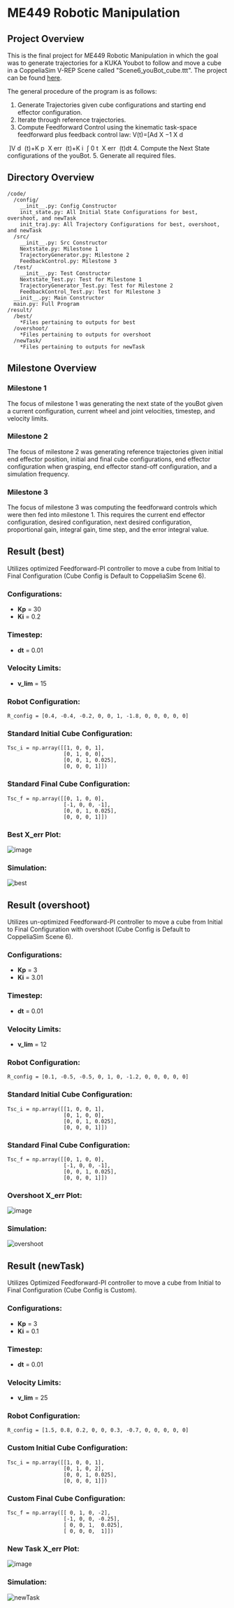 # ME449 Robotic Manipulation

## Project Overview
This is the final project for ME449 Robotic Manipulation in which the goal was to generate trajectories for a KUKA Youbot to follow and move a cube in a CoppeliaSim V-REP Scene called "Scene6_youBot_cube.ttt". The project can be found [here](https://hades.mech.northwestern.edu/index.php/Mobile_Manipulation_Capstone_2024).

The general procedure of the program is as follows:
1. Generate Trajectories given cube configurations and starting end effector configuration.
2. Iterate through reference trajectories.
3. Compute Feedforward Control using the kinematic task-space feedforward plus feedback control law:
   V(t)=[Ad 
X 
−1
 X 
d
​
 
​
 ]V 
d
​
 (t)+K 
p
​
 X 
err
​
 (t)+K 
i
​
 ∫ 
0
t
​
 X 
err
​
 (t)dt
4. Compute the Next State configurations of the youBot.
5. Generate all required files.

## Directory Overview
```
/code/
  /config/
    __init__.py: Config Constructor
    init_state.py: All Initial State Configurations for best, overshoot, and newTask
    init_traj.py: All Trajectory Configurations for best, overshoot, and newTask
  /src/
    __init__.py: Src Constructor
    Nextstate.py: Milestone 1
    TrajectoryGenerator.py: Milestone 2
    FeedbackControl.py: Milestone 3
  /test/
    __init__.py: Test Constructor
    Nextstate_Test.py: Test for Milestone 1
    TrajectoryGenerator_Test.py: Test for Milestone 2
    FeedbackControl_Test.py: Test for Milestone 3
  __init__.py: Main Constructor
  main.py: Full Program
/result/
  /best/
    *Files pertaining to outputs for best
  /overshoot/
    *Files pertaining to outputs for overshoot
  /newTask/
    *Files pertaining to outputs for newTask
```

## Milestone Overview

### Milestone 1
The focus of milestone 1 was generating the next state of the youBot given a current configuration, current wheel and joint velocities, timestep, and velocity limits.

### Milestone 2
The focus of milestone 2 was generating reference trajectories given initial end effector position, initial and final cube configurations, end effector configuration when grasping, end effector stand-off configuration, and a simulation frequency.

### Milestone 3
The focus of milestone 3 was computing the feedforward controls which were then fed into milestone 1. This requires the current end effector configuration, desired configuration, next desired configuration, proportional gain, integral gain, time step, and the error integral value.

## Result (best)
Utilizes optimized Feedforward-PI controller to move a cube from Initial to Final Configuration (Cube Config is Default to CoppeliaSim Scene 6).

### Configurations:
- **Kp** = 30
- **Ki** = 0.2

### Timestep:
- **dt** = 0.01

### Velocity Limits:
- **v_lim** = 15

### Robot Configuration:
```
R_config = [0.4, -0.4, -0.2, 0, 0, 1, -1.8, 0, 0, 0, 0, 0]
```

### Standard Initial Cube Configuration:
```
Tsc_i = np.array([[1, 0, 0, 1],
                  [0, 1, 0, 0],
                  [0, 0, 1, 0.025],
                  [0, 0, 0, 1]])
```

### Standard Final Cube Configuration:
```
Tsc_f = np.array([[0, 1, 0, 0],
                  [-1, 0, 0, -1],
                  [0, 0, 1, 0.025],
                  [0, 0, 0, 1]])
```

### Best X_err Plot:
![image](https://github.com/user-attachments/assets/52d6d1bb-834c-4af8-8ea3-c8565de7979f)

### Simulation:
![best](https://github.com/user-attachments/assets/375bb12c-9320-4ce3-a0c7-703afa4a6e2e)

## Result (overshoot)
Utilizes un-optimized Feedforward-PI controller to move a cube from Initial to Final Configuration with overshoot (Cube Config is Default to CoppeliaSim Scene 6).

### Configurations:
- **Kp** = 3
- **Ki** = 3.01

### Timestep:
- **dt** = 0.01

### Velocity Limits:
- **v_lim** = 12

### Robot Configuration:
```
R_config = [0.1, -0.5, -0.5, 0, 1, 0, -1.2, 0, 0, 0, 0, 0]
```

### Standard Initial Cube Configuration:
```
Tsc_i = np.array([[1, 0, 0, 1],
                  [0, 1, 0, 0],
                  [0, 0, 1, 0.025],
                  [0, 0, 0, 1]])
```

### Standard Final Cube Configuration:
```
Tsc_f = np.array([[0, 1, 0, 0],
                  [-1, 0, 0, -1],
                  [0, 0, 1, 0.025],
                  [0, 0, 0, 1]])
```

### Overshoot X_err Plot:
![image](https://github.com/user-attachments/assets/4aedcab9-07bd-4c53-aadd-72e288df5f47)

### Simulation:
![overshoot](https://github.com/user-attachments/assets/8914799a-4386-45b4-a5c5-6e349f128e0d)

## Result (newTask)
Utilizes Optimized Feedforward-PI controller to move a cube from Initial to Final Configuration (Cube Config is Custom).

### Configurations:
- **Kp** = 3
- **Ki** = 0.1

### Timestep:
- **dt** = 0.01

### Velocity Limits:
- **v_lim** = 25

### Robot Configuration:
```
R_config = [1.5, 0.8, 0.2, 0, 0, 0.3, -0.7, 0, 0, 0, 0, 0]
```

### Custom Initial Cube Configuration:
```
Tsc_i = np.array([[1, 0, 0, 1],
                  [0, 1, 0, 2],
                  [0, 0, 1, 0.025],
                  [0, 0, 0, 1]])
```

### Custom Final Cube Configuration:
```
Tsc_f = np.array([[ 0, 1, 0, -2],
                  [-1, 0, 0, -0.25],
                  [ 0, 0, 1,  0.025],
                  [ 0, 0, 0,  1]])
```

### New Task X_err Plot:
![image](https://github.com/user-attachments/assets/adb53d28-1251-4860-8190-33ba54ed1cf3)

### Simulation:
![newTask](https://github.com/user-attachments/assets/539ad327-f9bb-4308-892d-910dbca9c71c)
